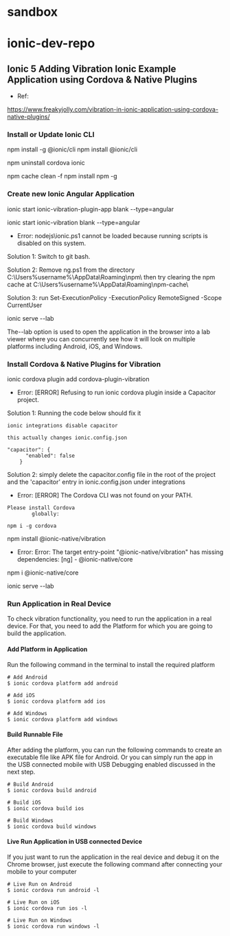 # sandbox


# ionic-dev-repo


## Ionic 5 Adding Vibration Ionic Example Application using Cordova & Native Plugins

- Ref:

https://www.freakyjolly.com/vibration-in-ionic-application-using-cordova-native-plugins/

### Install or Update Ionic CLI

npm install -g @ionic/cli
npm install @ionic/cli


npm uninstall cordova ionic

npm cache clean -f
npm install npm -g

### Create new Ionic Angular Application

ionic start ionic-vibration-plugin-app blank --type=angular

ionic start ionic-vibration blank --type=angular

- Error: nodejs\ionic.ps1 cannot    be loaded because running scripts is   disabled on this system.

Solution 1: Switch to git bash.

Solution 2: Remove ng.ps1 from the directory C:\Users\%username%\AppData\Roaming\npm\ then try clearing the npm cache at C:\Users\%username%\AppData\Roaming\npm-cache\

Solution 3: run Set-ExecutionPolicy -ExecutionPolicy RemoteSigned -Scope CurrentUser


ionic serve --lab

The--lab option is used to open the application in the browser into a lab viewer where you can concurrently see how it will look on multiple platforms including Android, iOS, and Windows. 


### Install Cordova & Native Plugins for Vibration

ionic cordova plugin add cordova-plugin-vibration

- Error: [ERROR] Refusing to run ionic cordova plugin inside a Capacitor project.

Solution 1: Running the code below should fix it  

```
ionic integrations disable capacitor

this actually changes ionic.config.json

"capacitor": {
      "enabled": false
    }

```

Solution 2: simply delete the capacitor.config file in the root of the project and the 'capacitor' entry in ionic.config.json under integrations


- Error: [ERROR] The Cordova CLI was not found on your PATH. 
```
Please install Cordova
        globally:

npm i -g cordova
```


npm install @ionic-native/vibration

- Error: Error: The target entry-point "@ionic-native/vibration" has missing dependencies: [ng]  - @ionic-native/core

npm i @ionic-native/core


ionic serve --lab

### Run Application in Real Device
To check vibration functionality, you need to run the application in a real device. For that, you need to add the Platform for which you are going to build the application.


#### Add Platform in Application
Run the following command in the terminal to install the required platform

```
# Add Android
$ ionic cordova platform add android

# Add iOS
$ ionic cordova platform add ios

# Add Windows
$ ionic cordova platform add windows
```

#### Build Runnable File
After adding the platform, you can run the following commands to create an executable file like APK file for Android. Or you can simply run the app in the USB connected mobile with USB Debugging enabled discussed in the next step.

```
# Build Android
$ ionic cordova build android

# Build iOS
$ ionic cordova build ios

# Build Windows
$ ionic cordova build windows
```

#### Live Run Application in USB connected Device
If you just want to run the application in the real device and debug it on the Chrome browser, just execute the following command after connecting your mobile to your computer

```
# Live Run on Android
$ ionic cordova run android -l

# Live Run on iOS
$ ionic cordova run ios -l

# Live Run on Windows
$ ionic cordova run windows -l

```


